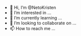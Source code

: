 - 👋 Hi, I’m @NetoKristen
- 👀 I’m interested in ...
- 🌱 I’m currently learning ...
- 💞️ I’m looking to collaborate on ...
- 📫 How to reach me ...

<!---
NetoKristen/NetoKristen is a ✨ special ✨ repository because its `README.md` (this file) appears on your GitHub profile.
You can click the Preview link to take a look at your changes.
--->
